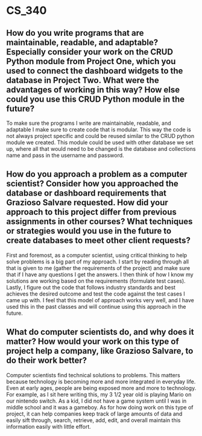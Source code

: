 <h1>CS_340</h1>
<h2><b>How do you write programs that are maintainable, readable, and adaptable? Especially consider your work on the CRUD Python module from Project One, which you used to connect the dashboard widgets to the database in Project Two. What were the advantages of working in this way? How else could you use this CRUD Python module in the future?</b></h2>
To make sure the programs I write are maintainable, readable, and adaptable I make sure to create code that is modular. This way the code is not always project specific and could be reused similar to the CRUD python module we created. This module could be used with other database we set up, where all that would need to be changed is the database and collections name and pass in the username and password.

<h2><b>How do you approach a problem as a computer scientist? Consider how you approached the database or dashboard requirements that Grazioso Salvare requested. How did your approach to this project differ from previous assignments in other courses? What techniques or strategies would you use in the future to create databases to meet other client requests?</b></h2>
First and foremost, as a computer scientist, using critical thinking to help solve problems is a big part of my approach. I start by reading through all that is given to me (gather the requirements of the project) and make sure that if I have any questions I get the answers. I then think of how I know my solutions are working based on the requirements (formulate test cases). Lastly, I figure out the code that follows industry standards and best achieves the desired outcome and test the code against the test cases I came up with. I feel that this model of approach works very well, and I have used this in the past classes and will continue using this approach in the future.

<h2><b>What do computer scientists do, and why does it matter? How would your work on this type of project help a company, like Grazioso Salvare, to do their work better?</b></h2>
Computer scientists find technical solutions to problems. This matters because technology is becoming more and more integrated in everyday life. Even at early ages, people are being exposed more and more to technology. For example, as I sit here writing this, my 3 1/2 year old is playing Mario on our nintendo switch. As a kid, I did not have a game system until I was in middle school and it was a gameboy. As for how doing work on this type of project, it can help companies keep track of large amounts of data and easily sift through, search, retrieve, add, edit, and overall maintain this information easily with little effort. 
